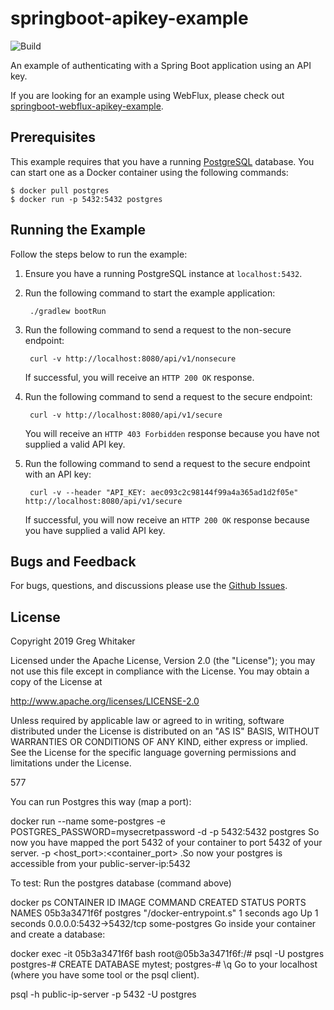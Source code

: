 # springboot-apikey-example
![Build](https://github.com/gregwhitaker/springboot-apikey-example/workflows/Build/badge.svg)

An example of authenticating with a Spring Boot application using an API key.

If you are looking for an example using WebFlux, please check out [springboot-webflux-apikey-example](https://github.com/gregwhitaker/springboot-webflux-apikey-example).

## Prerequisites
This example requires that you have a running [PostgreSQL](https://www.postgresql.org/) database. You can start one as a Docker container using the following commands:

    $ docker pull postgres
    $ docker run -p 5432:5432 postgres

## Running the Example
Follow the steps below to run the example:

1. Ensure you have a running PostgreSQL instance at `localhost:5432`.

2. Run the following command to start the example application:

        ./gradlew bootRun
        
3. Run the following command to send a request to the non-secure endpoint:

        curl -v http://localhost:8080/api/v1/nonsecure
        
    If successful, you will receive an `HTTP 200 OK` response.
    
4. Run the following command to send a request to the secure endpoint:

        curl -v http://localhost:8080/api/v1/secure
        
    You will receive an `HTTP 403 Forbidden` response because you have not supplied a valid API key.
    
5. Run the following command to send a request to the secure endpoint with an API key:

        curl -v --header "API_KEY: aec093c2c98144f99a4a365ad1d2f05e" http://localhost:8080/api/v1/secure
        
    If successful, you will now receive an `HTTP 200 OK` response because you have supplied a valid API key.

## Bugs and Feedback
For bugs, questions, and discussions please use the [Github Issues](https://github.com/gregwhitaker/springboot-apikey-example/issues).

## License
Copyright 2019 Greg Whitaker

Licensed under the Apache License, Version 2.0 (the "License");
you may not use this file except in compliance with the License.
You may obtain a copy of the License at

   http://www.apache.org/licenses/LICENSE-2.0

Unless required by applicable law or agreed to in writing, software
distributed under the License is distributed on an "AS IS" BASIS,
WITHOUT WARRANTIES OR CONDITIONS OF ANY KIND, either express or implied.
See the License for the specific language governing permissions and
limitations under the License.



577

You can run Postgres this way (map a port):

docker run --name some-postgres -e POSTGRES_PASSWORD=mysecretpassword -d -p 5432:5432 postgres
So now you have mapped the port 5432 of your container to port 5432 of your server. -p <host_port>:<container_port> .So now your postgres is accessible from your public-server-ip:5432

To test: Run the postgres database (command above)

docker ps
CONTAINER ID        IMAGE               COMMAND                  CREATED             STATUS              PORTS                     NAMES
05b3a3471f6f        postgres            "/docker-entrypoint.s"   1 seconds ago       Up 1 seconds        0.0.0.0:5432->5432/tcp    some-postgres
Go inside your container and create a database:

docker exec -it 05b3a3471f6f bash
root@05b3a3471f6f:/# psql -U postgres
postgres-# CREATE DATABASE mytest;
postgres-# \q
Go to your localhost (where you have some tool or the psql client).

psql -h public-ip-server -p 5432 -U postgres